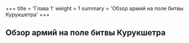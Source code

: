 +++
title = 'Глава 1'
weight = 1
summary = 'Обзор армий на поле битвы Курукшетра'
+++
## Обзор армий на поле битвы Курукшетра
